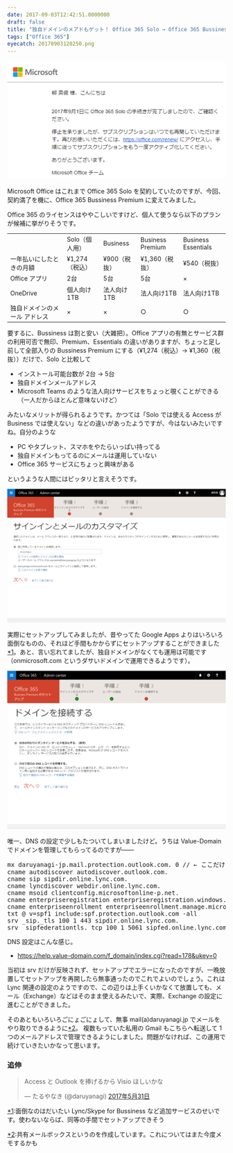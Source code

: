 ```yaml
---
date: 2017-09-03T12:42:51.0000000
draft: false
title: "独自ドメインのメアドもゲット！ Office 365 Solo → Office 365 Bussiness Premium に変えてみました"
tags: ["Office 365"]
eyecatch: 20170903120250.png
---
```

<p><span itemscope itemtype="http://schema.org/Photograph"><img src="20170903120250.png" alt="f:id:daruyanagi:20170903120250p:plain" title="f:id:daruyanagi:20170903120250p:plain" class="hatena-fotolife" itemprop="image"></span></p><p>Microsoft Office はこれまで Office 365 Solo を契約していたのですが、今回、契約満了を機に、Office 365 Bussiness Premium に変えてみました。</p><p>Office 365 のライセンスはややこしいですけど、個人て使うなら以下のプランが候補に挙がりそうです。</p>

<table>
<tr>
<td></td>
<td>Solo（個人用）</td>
<td>Business</td>
<td>Business Premium</td>
<td>Business Essentials</td>
</tr>
<tr>
<td>一年払いにしたときの月額</td>
<td>¥1,274（税込）</td>
<td>¥900（税抜）</td>
<td>¥1,360（税抜）</td>
<td>¥540（税抜）</td>
</tr>
<tr>
<td>Office アプリ</td>
<td>2台</td>
<td>5台</td>
<td>5台</td>
<td>×</td>
</tr>
<tr>
<td>OneDrive</td>
<td>個人向け1TB</td>
<td>法人向け1TB</td>
<td>法人向け1TB</td>
<td>法人向け1TB</td>
</tr>
<tr>
<td>独自ドメインのメール アドレス </td>
<td>×</td>
<td>×</td>
<td>○</td>
<td>○</td>
</tr>
</table><p>要するに、Bussiness は割と安い（大雑把）。Office アプリの有無とサービス群の利用可否で無印、Premium、Essentials の違いがありますが、ちょっと足し前して全部入りの Bussiness Premium にする（¥1,274（税込）→ ¥1,360（税抜））だけで、Solo と比較して</p>

<ul>
<li>インストール可能台数が 2台 → 5台</li>
<li>独自ドメインメールアドレス</li>
<li>Microsoft Teams のような法人向けサービスをちょっと覗くことができる（一人だからほとんど意味ないけど）</li>
</ul><p>みたいなメリットが得られるようです。かつては「Solo では使える Access が Business では使えない」などの違いがあったようですが、今はないみたいですね。自分のような</p>

<ul>
<li>PC やタブレット、スマホをやたらいっぱい持ってる</li>
<li>独自ドメインもってるのにメールは運用していない</li>
<li>Office 365 サービスにちょっと興味がある</li>
</ul><p>というような人間にはピッタリと言えそうです。</p><p><span itemscope itemtype="http://schema.org/Photograph"><img src="20170903122337.png" alt="f:id:daruyanagi:20170903122337p:plain" title="f:id:daruyanagi:20170903122337p:plain" class="hatena-fotolife" itemprop="image"></span></p><p>実際にセットアップしてみましたが、昔やってた Google Apps よりはいろいろ面倒なものの、それほど手間もかからずにセットアップすることができました<a href="#f-bc3f664d" name="fn-bc3f664d" title="面倒なのはだいたい Lync/Skype for Bussiness など追加サービスのせいです。使わないならば、同等の手間でセットアップできそう">*1</a>。あと、言い忘れてましたが、独自ドメインがなくても運用は可能です（onmicrosoft.com というダサいドメインで運用できるようです）。</p><p><span itemscope itemtype="http://schema.org/Photograph"><img src="20170903122753.png" alt="f:id:daruyanagi:20170903122753p:plain" title="f:id:daruyanagi:20170903122753p:plain" class="hatena-fotolife" itemprop="image"></span></p><p>唯一、DNS の設定で少しもたついてしまいましたけど。うちは Value-Domain でドメインを管理してもらってるのですが――</p>
<pre class="code" data-lang="" data-unlink>mx daruyanagi-jp.mail.protection.outlook.com. 0 // ← ここだけドメインにより異なります
cname autodiscover autodiscover.outlook.com.
cname sip sipdir.online.lync.com.
cname lyncdiscover webdir.online.lync.com.
cname msoid clientconfig.microsoftonline-p.net.
cname enterpriseregistration enterpriseregistration.windows.net.
cname enterpriseenrollment enterpriseenrollment.manage.microsoft.com.
txt @ v=spf1 include:spf.protection.outlook.com -all
srv _sip._tls 100 1 443 sipdir.online.lync.com.
srv _sipfederationtls._tcp 100 1 5061 sipfed.online.lync.com.</pre><p>DNS 設定はこんな感じ。</p>

<ul>
<li><a href="https://help.value-domain.com/f_domain/index.cgi?read=178&ukey=0">https://help.value-domain.com/f_domain/index.cgi?read=178&ukey=0</a></li>
</ul><p>当初は srv だけが反映されず、セットアップでエラーになったのですが、一晩放置してセットアップを再開したら無事通ったのでこれでよいのでしょう。これは Lync 関連の設定のようですので、この辺りは上手くいかなくて放置しても、メール（Exchange）などはそのまま使えるみたいで、実際、Exchange の設定に進むことができました。</p><p>そのあともいろいろごにょごにょして、無事 mail(a)daruyanagi.jp でメールをやり取りできるように<a href="#f-ca5ef3fc" name="fn-ca5ef3fc" title="共有メールボックスというのを作成しています。これについてはまた今度メモするかも">*2</a>。 複数もっていた私用の Gmail もこちらへ転送して 1 つのメールアドレスで管理できるようにしました。問題がなければ、この運用で続けていきたいかなって思います。</p>

<div class="section">
<h3>追伸</h3>
<p><blockquote class="twitter-tweet" data-lang="ja"><p lang="ja" dir="ltr">Access と Outlook を捧げるから Visio ほしいかな</p>&mdash; たるやなき (@daruyanagi) <a href="https://twitter.com/daruyanagi/status/869711294852616194">2017年5月31日</a></blockquote><script async src="//platform.twitter.com/widgets.js" charset="utf-8"></script></p>

</div><div class="footnote">
<p class="footnote"><a href="#fn-bc3f664d" name="f-bc3f664d" class="footnote-number">*1</a><span class="footnote-delimiter">:</span><span class="footnote-text">面倒なのはだいたい Lync/Skype for Bussiness など追加サービスのせいです。使わないならば、同等の手間でセットアップできそう</span></p>
<p class="footnote"><a href="#fn-ca5ef3fc" name="f-ca5ef3fc" class="footnote-number">*2</a><span class="footnote-delimiter">:</span><span class="footnote-text">共有メールボックスというのを作成しています。これについてはまた今度メモするかも</span></p>
</div>